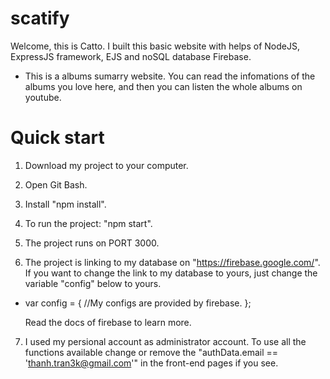 # scatify
Welcome, this is Catto. I built this basic website with helps of NodeJS, ExpressJS framework, EJS and noSQL database Firebase.

- This is a albums sumarry website. You can read the infomations of the albums you love here, and then you can listen the whole albums on youtube.

# Quick start

1. Download my project to your computer.

2. Open Git Bash.

3. Install "npm install".

4. To run the project: "npm start".

5. The project runs on PORT 3000.

6. The project is linking to my database on "https://firebase.google.com/". If you want to change the link to my database to yours, just change the  variable "config" below to yours.

- var config = {
    //My configs are provided by firebase.
  };
  
  Read the docs of firebase to learn more.
  
7. I used my persional account as administrator account. To use all the functions available change or remove the "authData.email == 'thanh.tran3k@gmail.com'" in the front-end pages if you see.
